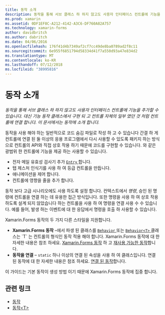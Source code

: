 ```yaml
---
title: 동작 소개
description: 동작을 통해 서브 클래스 하 하지 않고도 사용자 인터페이스 컨트롤에 기능을 추가할 수 있습니다. 대신 기능 동작 클래스에서 구현 되 고 컨트롤 자체의 일부 였던 것 처럼 컨트롤에 연결 합니다. 이 문서에서는 동작에 소개 합니다.
ms.prod: xamarin
ms.assetid: 0DF1EF8C-A212-4142-A3C6-DF760A82A757
ms.technology: xamarin-forms
author: davidbritch
ms.author: dabritch
ms.date: 04/06/2016
ms.openlocfilehash: 176f41d4b7349af2cf7cc49de8ba0789ad2f8c11
ms.sourcegitcommit: 6e955f6851794d58334d41f7a550d93a47e834d2
ms.translationtype: MT
ms.contentlocale: ko-KR
ms.lasthandoff: 07/12/2018
ms.locfileid: "38995816"
---
```

# <a name="introduction-to-behaviors"></a>동작 소개

_동작을 통해 서브 클래스 하 하지 않고도 사용자 인터페이스 컨트롤에 기능을 추가할 수 있습니다. 대신 기능 동작 클래스에서 구현 되 고 컨트롤 자체의 일부 였던 것 처럼 컨트롤에 연결 합니다. 이 문서에서는 동작에 소개 합니다._

동작을 사용 해야 하는 일반적으로 코드 숨김 파일로 작성 하 고 수 있습니다 간결 하 게 컨트롤에 연결 된 둘 이상의 응용 프로그램에서 다시 사용할 수 있도록 패키지 하는 방식으로 컨트롤의 API와 직접 상호 작용 하기 때문에 코드를 구현할 수 있습니다. 와 같은 광범위 한 컨트롤에 기능을 제공 하는 사용할 수 있습니다.

- 전자 메일 유효성 검사기 추가 [ `Entry` ](xref:Xamarin.Forms.Entry)합니다.
- 탭 제스처 인식기를 사용 하 여 등급 컨트롤을 만듭니다.
- 애니메이션을 제어 합니다.
- 컨트롤에 영향을 줄을 추가 합니다.

동작 보다 고급 시나리오에도 사용 하도록 설정 합니다. 컨텍스트에서 *명령*, 승인 된 명령에 컨트롤을 연결 하는 데 유용한 접근 방식입니다. 또한 명령을 사용 하 여 상호 작용 하도록 설계 되지 않았습니다 하는 컨트롤을 사용 하 여 명령을 연결 사용 수 수 있습니다. 예를 들어, 발생 하는 이벤트에 대 한 응답에서 명령을 호출 하 사용할 수 있습니다.

Xamarin.Forms 동작의 두 가지 다른 스타일을 지원합니다.

- **Xamarin.Forms 동작** –에서 파생 된 클래스를 [ `Behavior` ](xref:Xamarin.Forms.Behavior) 또는 [ `Behavior<T>` ](xref:Xamarin.Forms.Behavior`1) 클래스는 `T` 는 컨트롤의 형식인 동작 적용 해야 합니다. Xamarin.Forms 동작에 대 한 자세한 내용은 참조 하세요. [Xamarin.Forms 동작](~/xamarin-forms/app-fundamentals/behaviors/creating.md) 하 고 [재사용 가능한 동작](~/xamarin-forms/app-fundamentals/behaviors/reusable/index.md)합니다.
- **동작을 연결** – `static` 하나 이상의 연결 된 속성을 사용 하 여 클래스입니다. 연결 된 동작에 대 한 자세한 내용은 참조 하세요. [연결 된 동작](~/xamarin-forms/app-fundamentals/behaviors/attached.md)합니다.

이 가이드는 기본 동작이 생성 방법 이기 때문에 Xamarin.Forms 동작에 집중 합니다.



## <a name="related-links"></a>관련 링크

- [동작](xref:Xamarin.Forms.Behavior)
- [동작&lt;T&gt;](xref:Xamarin.Forms.Behavior`1)
